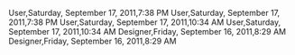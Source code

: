 ﻿User,Saturday, September 17, 2011,7:38 PMUser,Saturday, September 17, 2011,7:38 PMUser,Saturday, September 17, 2011,10:34 AMUser,Saturday, September 17, 2011,10:34 AMDesigner,Friday, September 16, 2011,8:29 AMDesigner,Friday, September 16, 2011,8:29 AM